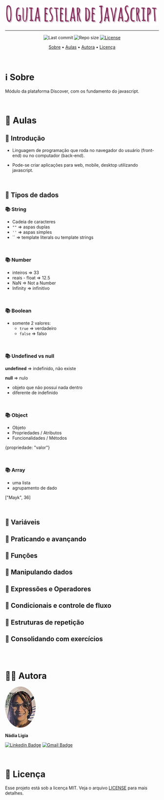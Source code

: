 <p align="center">
  <img src="./assets/logo.png" width=500>
</p>

---

<p align="center">
  <img alt="Last commit" src="https://img.shields.io/github/last-commit/nlnadialigia/dev.finances?color=822659&style=flat-square"/>

  <img alt="Repo size" src="https://img.shields.io/github/repo-size/nlnadialigia/dev.finances?color=822659"/>
   
  <a href="./license.md">
  <img alt="License" src="https://img.shields.io/static/v1?label=licence&message=MIT&color=822659"/>
  </a>
</p>

<p align="center">
  <a href="#-information_source-sobre">Sobre</a> •
  <a href="#-open_file_folder-aulas">Aulas</a> • 
  <a href="#-woman_office_worker-autora">Autora</a> • 
  <a href="#-pencil-licença">Licença</a>
</p>
<br>

# ℹ️ Sobre

Módulo da plataforma Discover, com os fundamento do javascript.

<br>

# 📂 Aulas

## 📌 Introdução

- Linguagem de programação que roda no navegador do usuário (front-end) ou no computador (back-end).

- Pode-se criar aplicações para web, mobile, desktop utilizando javascript.

<br>

## 📌 Tipos de dados

### 📚 String

- Cadeia de caracteres
- `""` => aspas duplas
- `''` => aspas simples
- `` => template literals ou template strings
<br>

### 📚 Number

- inteiros => 33
- reais - float => 12.5
- NaN => Not a Number
- Infinity => infinitivo

<br>

### 📚 Boolean

- somente 2 valores:
  - `true` => verdadeiro
  - `false` => falso

<br>

### 📚 Undefined vs null

**undefined** => indefinido, não existe

**null** => nulo
- objeto que não possui nada dentro
- diferente de indefinido

<br>

### 📚 Object

- Objeto
- Propriedades / Atributos
- Funcionalidades / Métodos

{propriedade: "valor"}

<br>

### 📚 Array

- uma lista
- agrupamento de dado

["Mayk", 36]

<br>

## 📌 Variáveis

## 📌 Praticando e avançando

## 📌 Funções

## 📌 Manipulando dados

## 📌 Expressões e Operadores

## 📌 Condicionais e controle de fluxo

## 📌 Estruturas de repetição

## 📌 Consolidando com exercícios

<br><br>

# 👩‍💼 Autora
<img style="border-radius: 50%" src="../../assets/picture.jpg" width="100px;" alt="Picture"/>
<p><b>Nádia Ligia</b></p>

[![Linkedin Badge](https://img.shields.io/badge/-nlnadialigia-822659?style=flat&logo=Linkedin&logoColor=white&link=https://www.linkedin.com/in/nlnadialigia/)](https://www.linkedin.com/in/nlnadialigia/) 
[![Gmail Badge](https://img.shields.io/badge/-nlnadialigia@gmail.com-822659?style=flat&logo=Gmail&logoColor=white&link=mailto:nlnadialigia@gmail.com)](mailto:nlnadialigia@gmail.com)

<br>

# 📝 Licença

Esse projeto está sob a licença MIT. Veja o arquivo [LICENSE](../../LICENSE) para mais detalhes.
